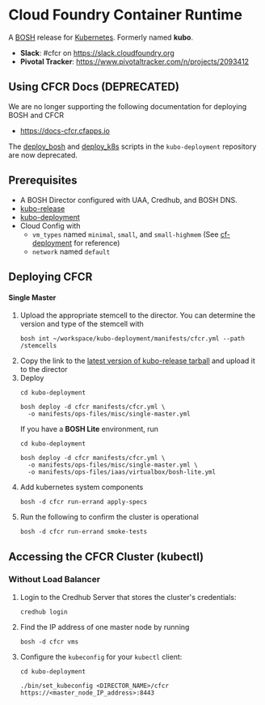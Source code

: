 # Cloud Foundry Container Runtime
A [BOSH](http://bosh.io/) release for [Kubernetes](http://kubernetes.io).  Formerly named **kubo**.

- **Slack**: #cfcr on https://slack.cloudfoundry.org
- **Pivotal Tracker**: https://www.pivotaltracker.com/n/projects/2093412

## Using CFCR Docs (DEPRECATED)

We are no longer supporting the following documentation for deploying BOSH and CFCR
* https://docs-cfcr.cfapps.io

The [deploy_bosh](https://github.com/cloudfoundry-incubator/kubo-deployment/blob/master/bin/deploy_bosh)
and [deploy_k8s](https://github.com/cloudfoundry-incubator/kubo-deployment/blob/master/bin/deploy_k8s)
scripts in the `kubo-deployment` repository are now deprecated.

## Prerequisites
- A BOSH Director configured with UAA, Credhub, and BOSH DNS.
- [kubo-release](https://github.com/cloudfoundry-incubator/kubo-release)
- [kubo-deployment](https://github.com/cloudfoundry-incubator/kubo-deployment)
- Cloud Config with 
  - `vm_types` named `minimal`, `small`, and `small-highmem` (See [cf-deployment](https://github.com/cloudfoundry/cf-deployment) for reference)
  - `network` named `default`

## Deploying CFCR

#### Single Master
1. Upload the appropriate stemcell to the director. You can determine the version and type of the stemcell with  
	```
	bosh int ~/workspace/kubo-deployment/manifests/cfcr.yml --path /stemcells
	```
1. Copy the link to the [latest version of kubo-release tarball](https://github.com/cloudfoundry-incubator/kubo-release/releases/latest) and upload it to the director  
1. Deploy
	```
	cd kubo-deployment

	bosh deploy -d cfcr manifests/cfcr.yml \
	  -o manifests/ops-files/misc/single-master.yml
	```
	If you have a **BOSH Lite** environment, run
	```
	cd kubo-deployment

	bosh deploy -d cfcr manifests/cfcr.yml \
	  -o manifests/ops-files/misc/single-master.yml \
	  -o manifests/ops-files/iaas/virtualbox/bosh-lite.yml
	```
1. Add kubernetes system components
	```
	bosh -d cfcr run-errand apply-specs
	```
1. Run the following to confirm the cluster is operational
	```
	bosh -d cfcr run-errand smoke-tests
	```
## Accessing the CFCR Cluster (kubectl)

### Without Load Balancer
1. Login to the Credhub Server that stores the cluster's credentials:
	```
	credhub login
	```
1. Find the IP address of one master node by running 
	```
	bosh -d cfcr vms
	```
1. Configure the `kubeconfig` for your `kubectl` client:
	```
	cd kubo-deployment

	./bin/set_kubeconfig <DIRECTOR_NAME>/cfcr https://<master_node_IP_address>:8443
	```
